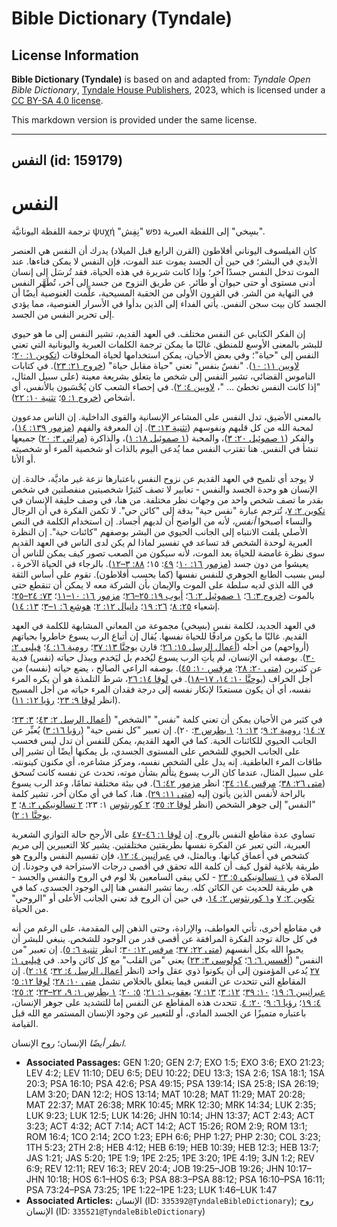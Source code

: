 # Bible Dictionary (Tyndale)

## License Information

**Bible Dictionary (Tyndale)** is based on and adapted from: _Tyndale Open Bible Dictionary_, [Tyndale House Publishers](https://tyndaleopenresources.com/), 2023, which is licensed under a [CC BY-SA 4.0 license](https://creativecommons.org/licenses/by-sa/4.0/legalcode.en).

This markdown version is provided under the same license.



--------------------------------

## النفس (id: 159179)

النفس
=====

ترجمة اللفظة اليونانيَّة ψυχή "بسِخي" إلى اللفظة العبرية נפש "نِفِش"*.*

كان الفيلسوف اليوناني أفلاطون (القرن الرابع قبل الميلاد) يدرك أن النفس هي العنصر الأبدي في البشر؛ في حين أن الجسد يموت عند الموت، فإن النفس لا يمكن فناءها. عند الموت تدخل النفس جسدًا آخر؛ وإذا كانت شريرة في هذه الحياة، فقد تُرسَل إلى إنسان أدنى مستوى أو حتى حيوان أو طائر. عن طريق النزوح من جسد إلى آخر، تُطَهَّر النفس في النهاية من الشر. في القرون الأولى من الحقبة المسيحية، علَّمت الغنوصية أيضًا أن الجسد كان بيت سجن النفس. يأتي الفداء إلى الذين بدأوا في الأسرار الغنوصية، مما يؤدي إلى تحرير النفس من الجسد.

إن الفكر الكتابي عن النفس مختلف. في العهد القديم، تشير النفس إلى ما هو حيوي للبشر بالمعنى الأوسع للمنطق. غالبًا ما يمكن ترجمة الكلمات العبرية واليونانية التي تعني النفس إلى "حياة"؛ وفي بعض الأحيان، يمكن استخدامها لحياة المخلوقات ([تكوين ١: ٢٠](https://ref.ly/Gen1:20)؛ [ﻻويين ١١: ١٠](https://ref.ly/Lev11:10)). "نفسٌ بنفس" تعني "حياة مقابل حياة" ([خروج ٢١: ٢٣](https://ref.ly/Exod21:23)). في كتابات الناموس القضائي، تشير النفس إلى شخص ما يتعلق بشريعة معينة (على سبيل المثال، "إذا كانت النفس تخطئ … "، [لاويين ٤: ٢](https://ref.ly/Lev4:2)). في إحصاء الشعب كان يُحْسَبون بالأنفس، أي أشخاص ([خروج ١: ٥](https://ref.ly/Exod1:5)؛ [تثنية ١٠: ٢٢](https://ref.ly/Deut10:22)).

بالمعنى الأضيق، تدل النفس على المشاعر الإنسانية والقوى الداخلية. إن الناس مدعوون لمحبة الله من كل قلبهم ونفوسهم ([تثنية ١٣: ٣](https://ref.ly/Deut13:3)). إن المعرفة والفهم ([مزمور ١٣٩: ١٤](https://ref.ly/Ps139:14))، والفكر ([١ صموئيل ٢٠: ٣](https://ref.ly/1Sam20:3))، والمحبة ([١ صموئيل ١٨: ١](https://ref.ly/1Sam18:1))، والذاكرة ([مراثي ٣: ٢٠](https://ref.ly/Lam3:20)) جميعها تنشأ في النفس. هنا تقترب النفس مما يُدعى اليوم بالذات أو شخصية المرء أو شخصيته أو الأنا.

لا يوجد أي تلميح في العهد القديم عن نزوح النفس باعتبارها نزعة غير ماديَّة، خالدة. إن الإنسان هو وحدة الجسد والنفس \- تعابير لا تصف كثيرًا شخصيتين منفصلتين في شخص بقدر ما تصف شخص واحد من وجهات نظر مختلفة. من هنا، في وصف خليقة الإنسان في [تكوين ٢: ٧](https://ref.ly/Gen2:7)، تُترجم عبارة "نفس حية" بدقة إلى "كائن حي". لا تكمن الفكرة في أن الرجال والنساء أصبحوا *أنفس،* لأنه من الواضح أن لديهم أجساد. إن استخدام الكلمة في النص الأصلي يلفت الانتباه إلى الجانب الحيوي من البشر بوصفهم "كائنات حية". إن النظرة العبرية لوحدة الشخص قد تساعد في تفسير لماذا لم يكن لدى الناس في العهد القديم سوى نظرة غامضة للحياة بعد الموت، لأنه سيكون من الصعب تصور كيف يمكن للناس أن يعيشوا من دون جسد ([مزمور ١٦: ١٠](https://ref.ly/Ps16:10)؛ [٤٩](https://ref.ly/Ps49:15): ١٥؛ [٨٨: ٣–١٢](https://ref.ly/Ps88:3-Ps88:12)). بالرجاء في الحياة الآخرة ، ليس بسبب الطابع الجوهري للنفس نفسها (كما بحسب أفلاطون). تقوم على أساس الثقة في الله الذي لديه سلطة على الموت والإيمان بأن الشركة معه لا يمكن أن تنقطع حتى بالموت ([خروج ٣: ٦](https://ref.ly/Exod3:6)؛ [١ صموئيل ٢: ٦](https://ref.ly/1Sam2:6)؛ [أيوب ١٩: ٢٥–٢٦](https://ref.ly/Job19:25-Job19:26)؛ [مزمور ١٦: ١٠–١١](https://ref.ly/Ps16:10-Ps16:11)؛ [٧٣: ٢٤–٢٥](https://ref.ly/Ps73:24-Ps73:25)؛ إشعياء [٢٥: ٨](https://ref.ly/Isa25:8)؛ [٢٦: ١٩](https://ref.ly/Isa26:19)؛ [دانيال ١٢: ٢](https://ref.ly/Dan12:2)؛ [هوشع ٦: ١–٣](https://ref.ly/Hos6:1-Hos6:3)؛ [١٣: ١٤](https://ref.ly/Hos13:14)).

في العهد الجديد، لكلمة نفس (بسِخي) مجموعة من المعاني المشابهة للكلمة في العهد القديم. غالبًا ما يكون مرادفًا للحياة نفسها. يُقال إن أتباع الرب يسوع خاطروا بحياتهم (أرواحهم) من أجله ([أعمال الرسل ١٥: ٢٦](https://ref.ly/Acts15:26)؛ قارن [يوحنَّا ١٣: ٣٧](https://ref.ly/John13:37)؛ [رومية ١٦: ٤](https://ref.ly/Rom16:4)؛ [فيلبي ٢: ٣٠](https://ref.ly/Phil2:30)). بوصفه ابن الإنسان، لم يأتِ الرب يسوع ليُخدم بل ليَخدم ويبذل حياته (نفس) فدية عن كثيرين ([متى ٢٠: ٢٨](https://ref.ly/Matt20:28)؛ [مرقس ١٠: ٤٥](https://ref.ly/Mark10:45)). بوصفه الراعي الصالح ، يضع حياته (نفسه) من أجل الخراف ([يوحنَّا ١٠: ١٤، ١٧–١٨](https://ref.ly/John10:14)). في [لوقا ١٤: ٢٦](https://ref.ly/Luke14:26)، شرط التلمذة هو أن يكره المرء نفسه، أي أن يكون مستعدًا لإنكار نفسه إلى درجة فقدان المرء حياته من أجل المسيح (انظر [لوقا ٩: ٢٣](https://ref.ly/Luke9:23)؛ [رؤيا ١٢: ١١](https://ref.ly/Rev12:11)).

في كثير من الأحيان يمكن أن تعني كلمة "نفس" "الشخص" ([أعمال الرسل ٢: ٤٣](https://ref.ly/Acts2:43)؛ [٣: ٢٣](https://ref.ly/Acts3:23)؛ [٧: ١٤](https://ref.ly/Acts7:14)؛ [رومية ٢: ٩](https://ref.ly/Rom2:9)؛ [١٣: ١](https://ref.ly/Rom13:1)؛ [١ بطرس ٣](https://ref.ly/1Pet3:20): ٢٠). إن تعبير "كل نفس حية" ([رؤيا ١٦: ٣](https://ref.ly/Rev16:3)) يُعبِّر عن الجانب الحيوي للكائنات الحية. كما في العهد القديم، يمكن للنفس أن تدل ليس فحسب على الجانب الحيوي للشخص على المستوى الجسدي، بل يمكنها أيضًا أن تشير إلى طاقات المرء العاطفية. إنه يدل على الشخص نفسه، ومركز مشاعره، أي مكنون كينونته. على سبيل المثال، عندما كان الرب يسوع يتألم بشأن موته، تحدث عن نفسه كانت تُسحق ([متى ٢٦: ٣٨](https://ref.ly/Matt26:38)؛ [مرقس ١٤: ٣٤](https://ref.ly/Mark14:34)؛ انظر [مزمور ٤٢: ٦](https://ref.ly/Ps42:6)). في بيئة مختلفة تمامًا، وعد الرب يسوع بالراحة لأنفس الذين يأتون إليه ([متى ١١: ٢٩](https://ref.ly/Matt11:29)). هنا، كما في أي مكان آخر، تشير كلمة "النفس" إلى جوهر الشخص (انظر [لوقا ٢: ٣٥](https://ref.ly/Luke2:35)؛ [٢ كورنثوس](https://ref.ly/2Cor1:23) ١: ٢٣؛ [٢ تسالونيكي ٢: ٨](https://ref.ly/2Thess2:8)؛ [٣ يوحنَّا ١: ٢](https://ref.ly/3John1:2)).

تساوي عدة مقاطع النفس بالروح. إن [لوقا ١: ٤٦\-](https://ref.ly/Luke1:46-Luke1:47)[٤](https://ref.ly/Luke1:46-Luke1:47)[٧](https://ref.ly/Gen2:7) على الأرجح حالة التوازي الشعرية العبرية، التي تعبر عن الفكرة نفسها بطريقتين مختلفتين. يشير كلا التعبيرين إلى مريم كشخص في أعماق كيانها. وبالمثل، في [عبرانيين ٤: ١٢](https://ref.ly/Heb4:12)، فإن تقسيم النفس والروح هو طريقة بلاغية لقول كيف أن كلمة الله تحقق في أقصى درجات الاستراحة في وجودنا. إن الصلاة في [١ تسالونيكي ٥: ٢٣](https://ref.ly/1Thess5:23) \- لكي يبقى السامعين بلا لوم في الروح والنفس والجسد \- هي طريقة للحديث عن الكائن كله. ربما تشير النفس هنا إلى الوجود الجسدي، كما في [تكوين ٢: ٧](https://ref.ly/Gen2:7) و[١ كورنثوس ٢: ١٤](https://ref.ly/1Cor2:14)، في حين أن الروح قد تعني الجانب الأعلى أو "الروحي" من الحياة.

في مقاطع أخرى، تأتي العواطف، والإرادة، وحتى الذهن إلى المقدمة، على الرغم من أنه في كل حالة توجد الفكرة المرافقة عن أقصى قدر من الوجود للشخص. ينبغي للبشر أن يحبوا الله بكل أنفسهم ([متى ٢٢: ٣٧](https://ref.ly/Matt22:37)؛ [مرقس ١٢: ٣٠](https://ref.ly/Mark12:30)؛ انظر [تثنية ٦: ٥](https://ref.ly/Deut6:5)). إن تعبير "من النفس" ([أفسس ٦: ٦](https://ref.ly/Eph6:6)؛ [كولوسي ٣: ٢٣](https://ref.ly/Col3:23)) يعني "من القلب" مع كل كائن واحد. في [فيلبي ١: ٢٧](https://ref.ly/Phil1:27) يُدعى المؤمنون إلى أن يكونوا ذوي عقل واحد (انظر [أعمال الرسل ٤: ٣٢](https://ref.ly/Acts4:32)؛ [١٤: ٢](https://ref.ly/Acts14:2)). إن المقاطع التي تتحدث عن النفس فيما يتعلق بالخلاص تشمل [متى ١٠: ٢٨](https://ref.ly/Matt10:28)؛ [لوقا ١٢: ٥](https://ref.ly/Luke12:5)؛ [عبرانيين ٦: ١٩](https://ref.ly/Heb6:19)؛ [١٠: ٣٩](https://ref.ly/Heb10:39)؛ [١٢: ٣](https://ref.ly/Heb12:3)؛ [١٣: ٧](https://ref.ly/Heb13:7)؛ [يعقوب ١: ٢١](https://ref.ly/Jas1:21)؛ [٥: ٢٠](https://ref.ly/Jas5:20)؛ [١ بطرس ١: ٩، ٢٢–٢٣](https://ref.ly/1Pet1:9)؛ [٢: ٢٥](https://ref.ly/1Pet2:25)؛ [٤: ١٩](https://ref.ly/1Pet4:19)؛ [رؤيا ٦: ٩](https://ref.ly/Rev6:9)؛ [٢٠: ٤](https://ref.ly/Rev20:4). تتحدث هذه المقاطع عن النفس إما للتشديد على جوهر الإنسان، باعتباره متميزًا عن الجسد المادي، أو للتعبير عن وجود الإنسان المستمر مع الله قبل القيامة.

*انظر أيضًا* الإنسان؛ روح الإنسان.

* **Associated Passages:** GEN 1:20; GEN 2:7; EXO 1:5; EXO 3:6; EXO 21:23; LEV 4:2; LEV 11:10; DEU 6:5; DEU 10:22; DEU 13:3; 1SA 2:6; 1SA 18:1; 1SA 20:3; PSA 16:10; PSA 42:6; PSA 49:15; PSA 139:14; ISA 25:8; ISA 26:19; LAM 3:20; DAN 12:2; HOS 13:14; MAT 10:28; MAT 11:29; MAT 20:28; MAT 22:37; MAT 26:38; MRK 10:45; MRK 12:30; MRK 14:34; LUK 2:35; LUK 9:23; LUK 12:5; LUK 14:26; JHN 10:14; JHN 13:37; ACT 2:43; ACT 3:23; ACT 4:32; ACT 7:14; ACT 14:2; ACT 15:26; ROM 2:9; ROM 13:1; ROM 16:4; 1CO 2:14; 2CO 1:23; EPH 6:6; PHP 1:27; PHP 2:30; COL 3:23; 1TH 5:23; 2TH 2:8; HEB 4:12; HEB 6:19; HEB 10:39; HEB 12:3; HEB 13:7; JAS 1:21; JAS 5:20; 1PE 1:9; 1PE 2:25; 1PE 3:20; 1PE 4:19; 3JN 1:2; REV 6:9; REV 12:11; REV 16:3; REV 20:4; JOB 19:25–JOB 19:26; JHN 10:17–JHN 10:18; HOS 6:1–HOS 6:3; PSA 88:3–PSA 88:12; PSA 16:10–PSA 16:11; PSA 73:24–PSA 73:25; 1PE 1:22–1PE 1:23; LUK 1:46–LUK 1:47
* **Associated Articles:** الإنسان (ID: `335392@TyndaleBibleDictionary`); روح الإنسان  (ID: `335521@TyndaleBibleDictionary`)

